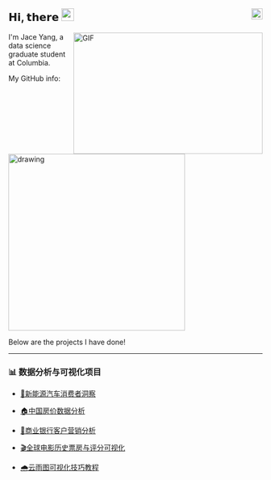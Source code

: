 ## 𝗛𝗶, 𝘁𝗵𝗲𝗿𝗲 <img src="https://media.giphy.com/media/hvRJCLFzcasrR4ia7z/giphy.gif" width="25px"/> [<img align="right" src="https://raw.githubusercontent.com/peterthehan/peterthehan/master/assets/linkedin.svg" width="22px"/>](https://www.linkedin.com/in/jinhang-yang/)



<img align="right" alt="GIF" src="https://github.com/abhisheknaiidu/abhisheknaiidu/blob/master/code.gif?raw=true" width="375" height="240" />

I'm Jace Yang, a data science graduate student at Columbia.

My GitHub info:

<img src="https://github-readme-stats.vercel.app/api?username=Jace-Yang&count_private=true&show_icons=true&theme=tokyonight" alt="drawing" width="350"/>

Below are the projects I have done!


---

### :bar_chart: 数据分析与可视化项目

- [🚗新能源汽车消费者洞察](https://jace-yang.github.io/Customer_Insight_about_EV_Cars/report.html)

- [🏠中国房价数据分析](https://github.com/Jace-Yang/china_real_estate_market_EDA/blob/main/China%20Real%20Estate%20Market%20Report%20-%20what%20influences%20house%20price.pdf)

- [🏦商业银行客户营销分析](https://github.com/Jace-Yang/bank-marketing-strategy-analysis/blob/main/report_chinese.pdf)

- [🎬全球电影历史票房与评分可视化](https://jace-yang.github.io/IMDB_movie_ratings_eda/)

- [🌧️云雨图可视化技巧教程](https://jtr13.github.io/cc21fall2/raincloud-plot-101-density-plot-or-boxplotwhy-not-do-both.html)

